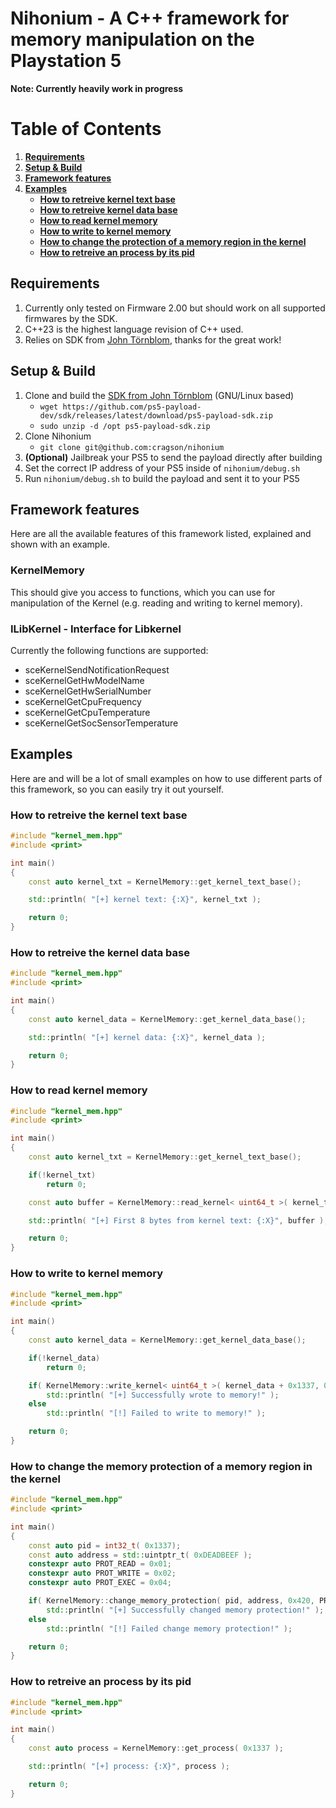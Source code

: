 # Nihonium - A C++ framework for memory manipulation on the Playstation 5
**Note: Currently heavily work in progress**

# **Table of Contents**
1. **[Requirements](#requirements)**
2. **[Setup & Build](#setup--build)**
3. **[Framework features](#framework-features)**
4. **[Examples](#examples)**
    - **[How to retreive kernel text base](#how-to-retreive-the-kernel-text-base)**
    - **[How to retreive kernel data base](#how-to-retreive-the-kernel-data-base)**
    - **[How to read kernel memory](#how-to-read-kernel-memory)**
    - **[How to write to kernel memory](#how-to-write-to-kernel-memory)**
    - **[How to change the protection of a memory region in the kernel](#how-to-change-the-memory-protection-of-a-memory-region-in-the-kernel)**
    - **[How to retreive an process by its pid](#how-to-retreive-an-process-by-its-pid)**

## **Requirements**
1. Currently only tested on Firmware 2.00 but should work on all supported firmwares by the SDK.
2. C++23 is the highest language revision of C++ used.
3. Relies on SDK from [John Törnblom](https://github.com/john-tornblom), thanks for the great work!

## **Setup & Build**
1. Clone and build the [SDK from John Törnblom](https://github.com/ps5-payload-dev/sdk) (GNU/Linux based)
    - ``wget https://github.com/ps5-payload-dev/sdk/releases/latest/download/ps5-payload-sdk.zip``
    - ``sudo unzip -d /opt ps5-payload-sdk.zip``
2. Clone Nihonium
    - ``git clone git@github.com:cragson/nihonium``
3. **(Optional)** Jailbreak your PS5 to send the payload directly after building
4. Set the correct IP address of your PS5 inside of ``nihonium/debug.sh``
5. Run ``nihonium/debug.sh`` to build the payload and sent it to your PS5

## **Framework features**
Here are all the available features of this framework listed, explained and shown with an example.

### **KernelMemory**
This should give you access to functions, which you can use for manipulation of the Kernel (e.g. reading and writing to kernel memory).

### **ILibKernel - Interface for Libkernel**
Currently the following functions are supported:
- sceKernelSendNotificationRequest
- sceKernelGetHwModelName
- sceKernelGetHwSerialNumber
- sceKernelGetCpuFrequency
- sceKernelGetCpuTemperature
- sceKernelGetSocSensorTemperature

## Examples
Here are and will be a lot of small examples on how to use different parts of this framework, so you can easily try it out yourself.

### How to retreive the kernel text base
```cpp
#include "kernel_mem.hpp"
#include <print>

int main()
{
    const auto kernel_txt = KernelMemory::get_kernel_text_base();

    std::println( "[+] kernel text: {:X}", kernel_txt );

    return 0;
}
```
### How to retreive the kernel data base
```cpp
#include "kernel_mem.hpp"
#include <print>

int main()
{
    const auto kernel_data = KernelMemory::get_kernel_data_base();

    std::println( "[+] kernel data: {:X}", kernel_data );

    return 0;
}
```
### How to read kernel memory
```cpp
#include "kernel_mem.hpp"
#include <print>

int main()
{
    const auto kernel_txt = KernelMemory::get_kernel_text_base();

    if(!kernel_txt)
        return 0;

    const auto buffer = KernelMemory::read_kernel< uint64_t >( kernel_txt );

    std::println( "[+] First 8 bytes from kernel text: {:X}", buffer );

    return 0;
}
```
### How to write to kernel memory
```cpp
#include "kernel_mem.hpp"
#include <print>

int main()
{
    const auto kernel_data = KernelMemory::get_kernel_data_base();

    if(!kernel_data)
        return 0;

    if( KernelMemory::write_kernel< uint64_t >( kernel_data + 0x1337, 0xDEADAFFE ) )
        std::println( "[+] Successfully wrote to memory!" );
    else
        std::println( "[!] Failed to write to memory!" );

    return 0;
}
```
### How to change the memory protection of a memory region in the kernel
```cpp
#include "kernel_mem.hpp"
#include <print>

int main()
{
    const auto pid = int32_t( 0x1337);
    const auto address = std::uintptr_t( 0xDEADBEEF );
    constexpr auto PROT_READ = 0x01;
    constexpr auto PROT_WRITE = 0x02;
    constexpr auto PROT_EXEC = 0x04;

    if( KernelMemory::change_memory_protection( pid, address, 0x420, PROT_READ | PROT_WRITE | PROT_EXEC ) )
        std::println( "[+] Successfully changed memory protection!" );
    else
        std::println( "[!] Failed change memory protection!" );

    return 0;
}
```
### How to retreive an process by its pid
```cpp
#include "kernel_mem.hpp"
#include <print>

int main()
{
    const auto process = KernelMemory::get_process( 0x1337 );

    std::println( "[+] process: {:X}", process );

    return 0;
}
```